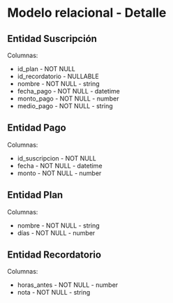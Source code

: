 # Modelo relacional - Detalle

## Entidad Suscripción
Columnas:
* id_plan - NOT NULL
* id_recordatorio - NULLABLE
* nombre - NOT NULL - string
* fecha_pago - NOT NULL - datetime
* monto_pago - NOT NULL - number
* medio_pago - NOT NULL - string

## Entidad Pago
Columnas: 
* id_suscripcion - NOT NULL
* fecha - NOT NULL - datetime
* monto - NOT NULL - number

## Entidad Plan
Columnas:
* nombre - NOT NULL - string
* días - NOT NULL - number

## Entidad Recordatorio
Columnas:
* horas_antes - NOT NULL - number
* nota - NOT NULL - string
